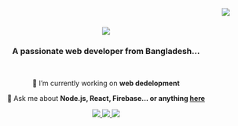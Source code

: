 <img align="right" src="https://visitor-badge.laobi.icu/badge?page_id=FyslAhmd.visitor-badge"/>

<h1 align="center">
    <img src="https://readme-typing-svg.herokuapp.com/?font=Righteous&size=35&center=true&vCenter=true&width=500&height=70&duration=4000&lines=Hi+There!+👋;+I'm+Faysal+Ahmed!;" />
</h1>

<h3 align="center">A passionate web developer from Bangladesh...</h3>

<br/>

<div align="center">
 
 🔭 I’m currently working on **web dedelopment**

💬 Ask me about **Node.js, React, Firebase... or anything [here](https://github.com/FyslAhmd/FyslAhmd/issues)**

 </div>

<div align="center"> 
  <a href="mailto:ahmad15-4699@diu.edu.bd">
    <img src="https://img.shields.io/badge/Gmail-333333?style=for-the-badge&logo=gmail&logoColor=red" />
  </a>
  <a href="https://www.linkedin.com/in/faysalahmedpatwary/" target="_blank">
    <img src="https://img.shields.io/badge/LinkedIn-0077B5?style=for-the-badge&logo=linkedin&logoColor=white" target="_blank" />
  </a>
  <a href="https://github.com/FyslAhmd" target="_blank">
     <img src="https://img.shields.io/badge/Portfolio-FF5722?style=for-the-badge&logo=todoist&logoColor=white" target="_blank" />
  </a>
</div>
